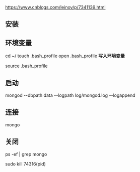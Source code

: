 https://www.cnblogs.com/leinov/p/7341139.html
## 安装

## 环境变量
cd ~/
touch .bash_profile
open .bash_profile
**写入环境变量**

source .bash_profile
## 启动

mongod --dbpath data --logpath log/mongod.log --logappend

## 连接

mongo

## 关闭

ps -ef | grep mongo

sudo kill  74316(pid)
